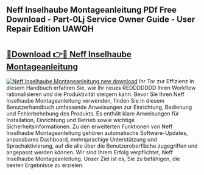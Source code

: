 ## Neff Inselhaube Montageanleitung PDf Free Download - Part-0Lj Service Owner Guide - User Repair Edition UAWQH

# <h2><a href="http://df6yij.blite.top/?on=Neff+Inselhaube+Montageanleitung">🔗Download 👉🔴 Neff Inselhaube Montageanleitung</a></h2>

[![Neff Inselhaube Montageanleitung new download](https://i.imgur.com/lujVjoI.png)](http://df6yij.blite.top/?on=Neff+Inselhaube+Montageanleitung)
Ihr Tor zur Effizienz In diesem Handbuch erfahren Sie, wie Ihr neues REDDDDDDD Ihren Workflow rationalisieren und die Produktivität steigern kann. Bevor Sie Ihren Neff Inselhaube Montageanleitung verwenden, finden Sie in diesem Benutzerhandbuch umfassende Anweisungen zur Einrichtung, Bedienung und Fehlerbehebung des Produkts. Es enthält klare Anweisungen für Installation, Einrichtung und Betrieb sowie wichtige Sicherheitsinformationen. Zu den erweiterten Funktionen von Neff Inselhaube Montageanleitung gehören automatische Software-Updates, anpassbares Dashboard, mehrsprachige Unterstützung und Sprachaktivierung, auf die alle über die Benutzeroberfläche zugegriffen und angepasst werden können. Wir sind Ihrem Erfolg verpflichtet, Neff Inselhaube Montageanleitung. Unser Ziel ist es, Sie zu befähigen, die besten Ergebnisse zu erzielen.
